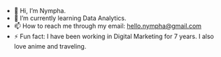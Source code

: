 - 👋 Hi, I’m Nympha. 
- 🌱 I’m currently learning Data Analytics.
- 📫 How to reach me through my email: hello.nympha@gmail.com
- ⚡ Fun fact: I have been working in Digital Marketing for 7 years. I also love anime and traveling. 

<!---
nymphag/nymphag is a ✨ special ✨ repository because its `README.md` (this file) appears on your GitHub profile.
You can click the Preview link to take a look at your changes.
--->
